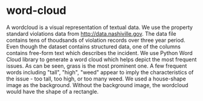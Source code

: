# word-cloud
A wordcloud is a visual representation of textual data. We use the property standard violations data from http://data.nashiville.gov. The data file contains tens of thoudsands of violation records over three year period. Even though the dataset contains structured data, one of the columns contains free-form text which describes the incident. We use Python Word Cloud library to generate a word cloud which helps depict the most frequent issues. As can be seen, grass is the most prominent one. A few frequent words including "tall", "high", "weed" appear to imply the characteristics of the issue - too tall, too high, or too many weed. We used a house-shape image as the background. Without the background image, the wordcloud would have the shape of a rectangle.

